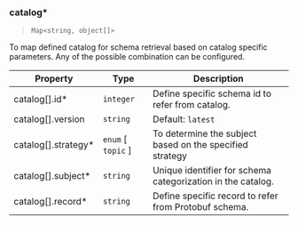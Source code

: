 ### catalog\*

> `Map<string, object[]>`

To map defined catalog for schema retrieval based on catalog specific parameters. Any of the possible combination can be configured.

| Property | Type | Description |
| -- | -- | -- |
| catalog[].id\* |  `integer` |  Define specific schema id to refer from catalog. | 
| catalog[].version |  `string` | Default: `latest` |  Specific iteration or version of a registered schema in the defined catalog. | 
| catalog[].strategy\* |  `enum` [ `topic` ] |  To determine the subject based on the specified strategy | 
| catalog[].subject\* |  `string` |  Unique identifier for schema categorization in the catalog. | 
| catalog[].record\* |  `string` |  Define specific record to refer from Protobuf schema. |